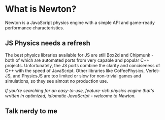 # What is Newton?

Newton is a JavaScript physics engine with a simple API
and game-ready performance characteristics.

## JS Physics needs a refresh

The best physics libraries available for JS are still Box2d and Chipmunk -
both of which are automated ports from very capable and popular C++ projects.
Unfortunately, the JS ports combine the clarity and conciseness of C++ with the speed of JavaScript.
Other libraries like CoffeePhysics, Verlet-JS, and PhysicsJS are too limited or slow
for non-trivial games and simulations, so they see almost no production use.

*If you're searching for an easy-to-use, feature-rich physics engine that's written in
optimized, idiomatic JavaScript - welcome to Newton.*

## Talk nerdy to me


